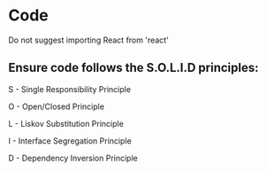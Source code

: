 # Code

Do not suggest importing React from 'react'

## Ensure code follows the S.O.L.I.D principles:

S - Single Responsibility Principle

O - Open/Closed Principle

L - Liskov Substitution Principle

I - Interface Segregation Principle

D - Dependency Inversion Principle
